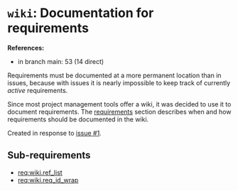 # `wiki`: Documentation for requirements

**References:**

- in branch main: 53 (14 direct)

Requirements must be documented at a more permanent location than in issues,
because with issues it is nearly impossible to keep track of currently *active* requirements.

Since most project management tools offer a wiki, it was decided to use it to document requirements.
The [requirements](5-Requirements) section describes when and how requirements should be documented in the wiki.

Created in response to [issue #1](https://github.com/mhatzl/mantra/issues/1).

## Sub-requirements

- [req:wiki.ref_list](5-REQ-wiki.ref_list)
- [req:wiki.req_id_wrap](5-REQ-wiki.req_id_wrap)
